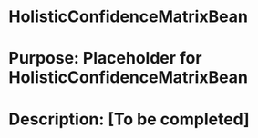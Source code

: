 # HolisticConfidenceMatrixBean 
# Purpose: Placeholder for HolisticConfidenceMatrixBean 
 
# Description: [To be completed] 
